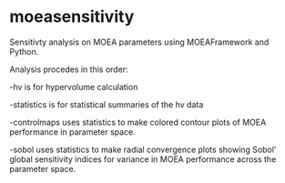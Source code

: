 moeasensitivity
===============

Sensitivty analysis on MOEA parameters using MOEAFramework and Python.

Analysis procedes in this order:

-hv is for hypervolume calculation

-statistics is for statistical summaries of the hv data

-controlmaps uses statistics to make colored contour plots of MOEA performance in parameter space.

-sobol uses statistics to make radial convergence plots showing Sobol' global 
sensitivity indices for variance in MOEA performance across the parameter space.
